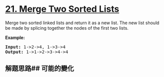 # [21. Merge Two Sorted Lists](https://leetcode-cn.com/problems/merge-two-sorted-lists/)
Merge two sorted linked lists and return it as a new list. The new list should be made by splicing together the nodes of the first two lists.

**Example:**


<pre><b>Input:</b> 1-&gt;2-&gt;4, 1-&gt;3-&gt;4
<b>Output:</b> 1-&gt;1-&gt;2-&gt;3-&gt;4-&gt;4
</pre>


## 解题思路## 可能的變化